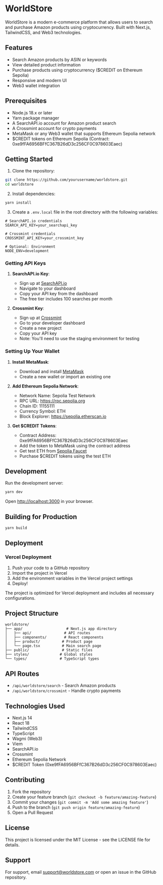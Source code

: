 # WorldStore

WorldStore is a modern e-commerce platform that allows users to search and purchase Amazon products using cryptocurrency. Built with Next.js, TailwindCSS, and Web3 technologies.

## Features

- Search Amazon products by ASIN or keywords
- View detailed product information
- Purchase products using cryptocurrency ($CREDIT on Ethereum Sepolia)
- Responsive and modern UI
- Web3 wallet integration

## Prerequisites

- Node.js 18.x or later
- Yarn package manager
- A SearchAPI.io account for Amazon product search
- A Crossmint account for crypto payments
- MetaMask or any Web3 wallet that supports Ethereum Sepolia network
- $CREDIT tokens on Ethereum Sepolia (Contract: 0xe9fFA6956BFfC367B26dD3c256CF0C978603Eaec)

## Getting Started

1. Clone the repository:
```bash
git clone https://github.com/yourusername/worldstore.git
cd worldstore
```

2. Install dependencies:
```bash
yarn install
```

3. Create a `.env.local` file in the root directory with the following variables:
```env
# SearchAPI.io credentials
SEARCH_API_KEY=your_searchapi_key

# Crossmint credentials
CROSSMINT_API_KEY=your_crossmint_key

# Optional: Environment
NODE_ENV=development
```

### Getting API Keys

1. **SearchAPI.io Key**:
   - Sign up at [SearchAPI.io](https://www.searchapi.io/)
   - Navigate to your dashboard
   - Copy your API key from the dashboard
   - The free tier includes 100 searches per month

2. **Crossmint Key**:
   - Sign up at [Crossmint](https://www.crossmint.com/)
   - Go to your developer dashboard
   - Create a new project
   - Copy your API key
   - Note: You'll need to use the staging environment for testing

### Setting Up Your Wallet

1. **Install MetaMask**:
   - Download and install [MetaMask](https://metamask.io/)
   - Create a new wallet or import an existing one

2. **Add Ethereum Sepolia Network**:
   - Network Name: Sepolia Test Network
   - RPC URL: https://rpc.sepolia.org
   - Chain ID: 11155111
   - Currency Symbol: ETH
   - Block Explorer: https://sepolia.etherscan.io

3. **Get $CREDIT Tokens**:
   - Contract Address: 0xe9fFA6956BFfC367B26dD3c256CF0C978603Eaec
   - Add the token to MetaMask using the contract address
   - Get test ETH from [Sepolia Faucet](https://sepoliafaucet.com/)
   - Purchase $CREDIT tokens using the test ETH

## Development

Run the development server:

```bash
yarn dev
```

Open [http://localhost:3000](http://localhost:3000) in your browser.

## Building for Production

```bash
yarn build
```

## Deployment

### Vercel Deployment

1. Push your code to a GitHub repository
2. Import the project in Vercel
3. Add the environment variables in the Vercel project settings
4. Deploy!

The project is optimized for Vercel deployment and includes all necessary configurations.

## Project Structure

```
worldstore/
├── app/                    # Next.js app directory
│   ├── api/               # API routes
│   ├── components/        # React components
│   ├── product/          # Product page
│   └── page.tsx          # Main search page
├── public/               # Static files
├── styles/              # Global styles
└── types/               # TypeScript types
```

## API Routes

- `/api/worldstore/search` - Search Amazon products
- `/api/worldstore/crossmint` - Handle crypto payments

## Technologies Used

- Next.js 14
- React 18
- TailwindCSS
- TypeScript
- Wagmi (Web3)
- Viem
- SearchAPI.io
- Crossmint
- Ethereum Sepolia Network
- $CREDIT Token (0xe9fFA6956BFfC367B26dD3c256CF0C978603Eaec)

## Contributing

1. Fork the repository
2. Create your feature branch (`git checkout -b feature/amazing-feature`)
3. Commit your changes (`git commit -m 'Add some amazing feature'`)
4. Push to the branch (`git push origin feature/amazing-feature`)
5. Open a Pull Request

## License

This project is licensed under the MIT License - see the LICENSE file for details.

## Support

For support, email support@worldstore.com or open an issue in the GitHub repository. 